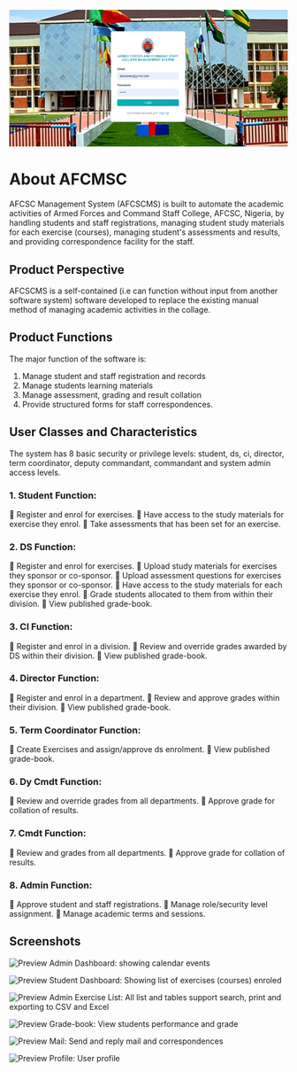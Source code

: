 ![Preview](/screenshots/login.png?raw=true "Preview")

# About AFCMSC

AFCSC Management System (AFCSCMS) is built to automate the academic activities of Armed Forces and Command Staff College, AFCSC, Nigeria, by handling students and staff registrations, managing student study materials for each exercise (courses), managing student's assessments and results, and providing correspondence facility for the staff.

## Product Perspective
AFCSCMS is a self-contained (i.e can function without input from another software system) software developed to replace the existing manual method of managing academic activities in the collage.

## Product Functions
The major function of the software is:
1.	Manage student and staff registration and records 
2.	Manage students learning materials
3.	Manage assessment, grading and result collation
4.	Provide structured forms for staff correspondences.

## User Classes and Characteristics
The system has 8 basic security or privilege levels: student, ds, ci, director, term coordinator, deputy commandant, commandant and system admin access levels. 

### 1. Student Function:
	Register and enrol for exercises.
	Have access to the study materials for exercise they enrol.
	Take assessments that has been set for an exercise.

### 2. DS Function:
	Register and enrol for exercises.
	Upload study materials for exercises they sponsor or co-sponsor.
	Upload assessment questions for exercises they sponsor or co-sponsor.
	Have access to the study materials for each exercise they enrol.
	Grade students allocated to them from within their division.
	View published grade-book.

### 3. CI Function:
	Register and enrol in a division.
	Review and override grades awarded by DS within their division.
	View published grade-book.

### 4.	Director Function:
	Register and enrol in a department.
	Review and approve grades within their division.
	View published grade-book.

### 5.	Term Coordinator Function:
	Create Exercises and assign/approve ds enrolment.
	View published grade-book.

### 6.	Dy Cmdt Function:
	Review and override grades from all departments.
	Approve grade for collation of results.

### 7.	Cmdt Function:
	Review and grades from all departments.
	Approve grade for collation of results.

### 8.	Admin Function:
	Approve student and staff registrations.
	Manage role/security level assignment.
	Manage academic terms and sessions.

## Screenshots

![Preview](https://raw.githubusercontent.com/abeloha/AFCSCMS_private/main/screenshots/home.png)
Admin Dashboard: showing calendar events

![Preview](https://raw.githubusercontent.com/abeloha/AFCSCMS_private/main/screenshots/home.png)
Student Dashboard: Showing list of exercises (courses) enroled

![Preview](https://raw.githubusercontent.com/abeloha/AFCSCMS_private/main/screenshots/list.png)
Admin Exercise List: All list and tables support search, print and exporting to CSV and Excel  

![Preview](https://raw.githubusercontent.com/abeloha/AFCSCMS_private/main/screenshots/result.png)
Grade-book: View students performance and grade

![Preview](https://raw.githubusercontent.com/abeloha/AFCSCMS_private/main/screenshots/mail.png)
Mail: Send and reply mail and correspondences

![Preview](https://raw.githubusercontent.com/abeloha/AFCSCMS_private/main/screenshots/profile.png)
Profile: User profile